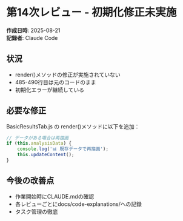 # 第14次レビュー - 初期化修正未実施

**作成日時**: 2025-08-21  
**記録者**: Claude Code

## 状況
- render()メソッドの修正が実施されていない
- 485-490行目は元のコードのまま
- 初期化エラーが継続している

## 必要な修正
BasicResultsTab.js の render()メソッドに以下を追加：
```javascript
// データがある場合は再描画
if (this.analysisData) {
    console.log('📊 既存データで再描画');
    this.updateContent();
}
```

## 今後の改善点
- 作業開始時にCLAUDE.mdの確認
- 各レビューごとにdocs/code-explanations/への記録
- タスク管理の徹底